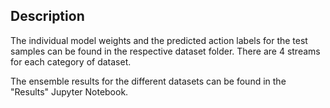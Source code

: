 ## Description ##
The individual model weights and the predicted action labels for the test samples can be found in the respective dataset folder. There are 
4 streams for each category of dataset.

The ensemble results for the different datasets can be found in the "Results" Jupyter Notebook.
